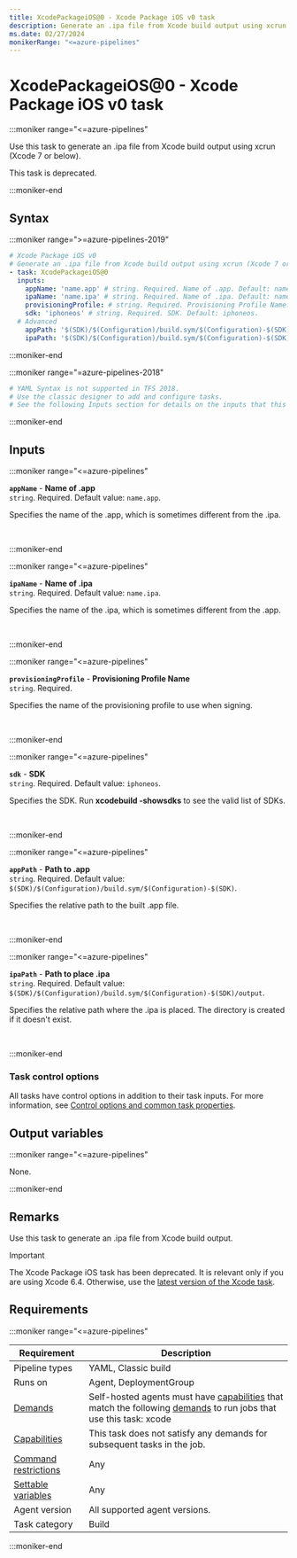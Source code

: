 ```yaml
---
title: XcodePackageiOS@0 - Xcode Package iOS v0 task
description: Generate an .ipa file from Xcode build output using xcrun (Xcode 7 or below).
ms.date: 02/27/2024
monikerRange: "<=azure-pipelines"
---
```


# XcodePackageiOS@0 - Xcode Package iOS v0 task

<!-- :::description::: -->
:::moniker range="<=azure-pipelines"

<!-- :::editable-content name="description"::: -->
Use this task to generate an .ipa file from Xcode build output using xcrun (Xcode 7 or below).

This task is deprecated.
<!-- :::editable-content-end::: -->

<!-- This task is deprecated. -->

:::moniker-end
<!-- :::description-end::: -->

<!-- :::syntax::: -->
## Syntax

:::moniker range=">=azure-pipelines-2019"

```yaml
# Xcode Package iOS v0
# Generate an .ipa file from Xcode build output using xcrun (Xcode 7 or below).
- task: XcodePackageiOS@0
  inputs:
    appName: 'name.app' # string. Required. Name of .app. Default: name.app.
    ipaName: 'name.ipa' # string. Required. Name of .ipa. Default: name.ipa.
    provisioningProfile: # string. Required. Provisioning Profile Name. 
    sdk: 'iphoneos' # string. Required. SDK. Default: iphoneos.
  # Advanced
    appPath: '$(SDK)/$(Configuration)/build.sym/$(Configuration)-$(SDK)' # string. Required. Path to .app. Default: $(SDK)/$(Configuration)/build.sym/$(Configuration)-$(SDK).
    ipaPath: '$(SDK)/$(Configuration)/build.sym/$(Configuration)-$(SDK)/output' # string. Required. Path to place .ipa. Default: $(SDK)/$(Configuration)/build.sym/$(Configuration)-$(SDK)/output.
```

:::moniker-end

:::moniker range="=azure-pipelines-2018"

```yaml
# YAML Syntax is not supported in TFS 2018.
# Use the classic designer to add and configure tasks.
# See the following Inputs section for details on the inputs that this task supports.
```

:::moniker-end
<!-- :::syntax-end::: -->

<!-- :::inputs::: -->
## Inputs

<!-- :::item name="appName"::: -->
:::moniker range="<=azure-pipelines"

**`appName`** - **Name of .app**<br>
`string`. Required. Default value: `name.app`.<br>
<!-- :::editable-content name="helpMarkDown"::: -->
Specifies the name of the .app, which is sometimes different from the .ipa.
<!-- :::editable-content-end::: -->
<br>

:::moniker-end
<!-- :::item-end::: -->
<!-- :::item name="ipaName"::: -->
:::moniker range="<=azure-pipelines"

**`ipaName`** - **Name of .ipa**<br>
`string`. Required. Default value: `name.ipa`.<br>
<!-- :::editable-content name="helpMarkDown"::: -->
Specifies the name of the .ipa, which is sometimes different from the .app.
<!-- :::editable-content-end::: -->
<br>

:::moniker-end
<!-- :::item-end::: -->
<!-- :::item name="provisioningProfile"::: -->
:::moniker range="<=azure-pipelines"

**`provisioningProfile`** - **Provisioning Profile Name**<br>
`string`. Required.<br>
<!-- :::editable-content name="helpMarkDown"::: -->
Specifies the name of the provisioning profile to use when signing.
<!-- :::editable-content-end::: -->
<br>

:::moniker-end
<!-- :::item-end::: -->
<!-- :::item name="sdk"::: -->
:::moniker range="<=azure-pipelines"

**`sdk`** - **SDK**<br>
`string`. Required. Default value: `iphoneos`.<br>
<!-- :::editable-content name="helpMarkDown"::: -->
Specifies the SDK. Run **xcodebuild -showsdks** to see the valid list of SDKs.
<!-- :::editable-content-end::: -->
<br>

:::moniker-end
<!-- :::item-end::: -->
<!-- :::item name="appPath"::: -->
:::moniker range="<=azure-pipelines"

**`appPath`** - **Path to .app**<br>
`string`. Required. Default value: `$(SDK)/$(Configuration)/build.sym/$(Configuration)-$(SDK)`.<br>
<!-- :::editable-content name="helpMarkDown"::: -->
Specifies the relative path to the built .app file.
<!-- :::editable-content-end::: -->
<br>

:::moniker-end
<!-- :::item-end::: -->
<!-- :::item name="ipaPath"::: -->
:::moniker range="<=azure-pipelines"

**`ipaPath`** - **Path to place .ipa**<br>
`string`. Required. Default value: `$(SDK)/$(Configuration)/build.sym/$(Configuration)-$(SDK)/output`.<br>
<!-- :::editable-content name="helpMarkDown"::: -->
Specifies the relative path where the .ipa is placed. The directory is created if it doesn't exist.
<!-- :::editable-content-end::: -->
<br>

:::moniker-end
<!-- :::item-end::: -->

### Task control options

All tasks have control options in addition to their task inputs. For more information, see [Control options and common task properties](/azure/devops/pipelines/yaml-schema/steps-task#common-task-properties).
<!-- :::inputs-end::: -->

<!-- :::outputVariables::: -->
## Output variables

:::moniker range="<=azure-pipelines"

None.

:::moniker-end
<!-- :::outputVariables-end::: -->

<!-- :::remarks::: -->
<!-- :::editable-content name="remarks"::: -->
## Remarks

Use this task to generate an .ipa file from Xcode build output.

> [!IMPORTANT]
> The Xcode Package iOS task has been deprecated.
It is relevant only if you are using Xcode 6.4.
Otherwise, use the [latest version of the Xcode task](xcode-v5.md).
<!-- :::editable-content-end::: -->
<!-- :::remarks-end::: -->

<!-- :::examples::: -->
<!-- :::editable-content name="examples"::: -->
<!-- :::editable-content-end::: -->
<!-- :::examples-end::: -->

<!-- :::properties::: -->
## Requirements

:::moniker range="<=azure-pipelines"

| Requirement | Description |
|-------------|-------------|
| Pipeline types | YAML, Classic build |
| Runs on | Agent, DeploymentGroup |
| [Demands](/azure/devops/pipelines/process/demands) | Self-hosted agents must have [capabilities](/azure/devops/pipelines/agents/agents#capabilities) that match the following [demands](/azure/devops/pipelines/process/demands) to run jobs that use this task: xcode |
| [Capabilities](/azure/devops/pipelines/agents/agents#capabilities) | This task does not satisfy any demands for subsequent tasks in the job. |
| [Command restrictions](/azure/devops/pipelines/security/templates#agent-logging-command-restrictions) | Any |
| [Settable variables](/azure/devops/pipelines/security/templates#agent-logging-command-restrictions) | Any |
| Agent version | All supported agent versions. |
| Task category | Build |

:::moniker-end
<!-- :::properties-end::: -->

<!-- :::see-also::: -->
<!-- :::editable-content name="seeAlso"::: -->
<!-- :::editable-content-end::: -->
<!-- :::see-also-end::: -->